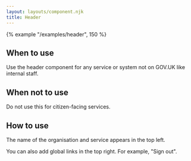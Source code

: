 ```yaml
---
layout: layouts/component.njk
title: Header
---
```


{% example "/examples/header", 150 %}

## When to use

Use the header component for any service or system not on GOV.UK like internal staff.

## When not to use

Do not use this for citizen-facing services.

## How to use

The name of the organisation and service appears in the top left. 

You can also add global links in the top right. For example, "Sign out".
